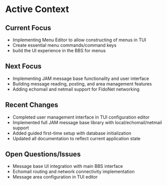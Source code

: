 # Active Context

## Current Focus

- Implementing Menu Editor to allow constructing of menus in TUI
- Create essential menu commands/command keys
- build the UI experience in the BBS for menus

## Next Focus

- Implementing JAM message base functionality and user interface
- Building message reading, posting, and area management features
- Adding echomail and netmail support for FidoNet networking

## Recent Changes

- Completed user management interface in TUI configuration editor
- Implemented full JAM message base library with local/echomail/netmail support
- Added guided first-time setup with database initialization
- Updated all documentation to reflect current application state

## Open Questions/Issues

- Message base UI integration with main BBS interface
- Echomail routing and network connectivity implementation
- Message area configuration in TUI editor
